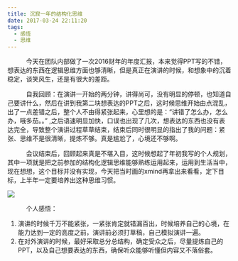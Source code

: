 ```yaml
---
title: 沉寂一年的结构化思维
date: 2017-03-24 22:11:20
tags:
  - 感悟
  - 思维
---
```


　　　今天在团队内部做了一次2016财年的年度汇报，本来觉得PPT写的不错，想表达的东西在逻辑思维方面也够清晰，但是真正在演讲的时候，和想象中的沉着稳定，谈笑风生，还是有很大的差距。
<!--  more-->
　　　自我回顾：在演讲一开始的两分钟，讲得尚可，没有明显的停顿，也知道自己要讲什么，然后在讲到我第二块想表达的PPT之后，这时候思维开始由点混乱，出了一点差错之后，整个人不由得紧张起来，心里想的是：“讲错了怎么办，怎么办，哦多茄。。” ,之后语速明显加快，口误也出现了几次，想表达的东西也没有表达完全，导致整个演讲过程草草结束，结束后同时很明显的指出了我的问题：紧张、思维不是很清晰，提炼不够。真是尴尬了，心境还不够啊。

　　　会议结束后，回顾起来真是不堪入目，这时候想起了年初我写的个人规划，其中一项就是把之前参加的结构化逻辑思维能够熟练运用起来，运用到生活当中，现在想想，这个目标并没有实现，今天把当时画的xmind再拿出来看看，定下目标，上半年一定要培养出这种思维习惯。

![](/img/logic_think.jpg)

　　　个人感悟：
1. 演讲的时候千万不能紧张，一紧张肯定就错漏百出，时候培养自己的心境，在能力达到一定的高度之前，演讲前必须打草稿，自己模拟演讲一遍。
2. 在对外演讲的时候，最好采取总分总结构，确定受众之后，尽量提炼自己的PPT，以及自己想要表达的东西，确保听众能够听懂但内容又不落俗套。
